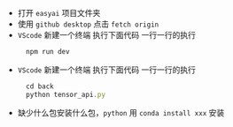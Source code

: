 * 打开 `easyai` 项目文件夹
* 使用 `github desktop` 点击  `fetch origin`
* `VScode` 新建一个终端 执行下面代码 一行一行的执行
  ```javascript
    npm run dev
  ```
* `VScode` 新建一个终端 执行下面代码 一行一行的执行
  ```javascript
    cd back
    python tensor_api.py
  ```
* 缺少什么包安装什么包，`python` 用 `conda install xxx` 安装